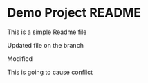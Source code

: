 # Demo Project README

This is a simple Readme file


Updated file on the branch

Modified

This is going to cause conflict
